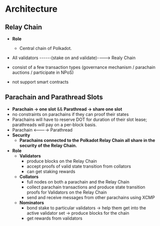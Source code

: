 # Architecture

## Relay Chain

- **Role**
  - Central chain of Polkadot.

- All validators ------(stake on and validate)----> Realy Chain
- consist of a few transaction types (governance mechanism / parachain auctions / participate in NPoS)
- not support smart contracts

## Parachain and Parathread Slots

- **Parachain -> one slot** && **Parathread -> share one slot**
- no constraints on parachains if they can proof their states
- Parachains will have to reserve DOT for duration of their slot lease; parathreads will pay on a per-block basis.
- Parachain <----> Parathread
- **Security**
  - **Parachains connected to the Polkadot Relay Chain all share in the security of the Relay Chain.**
- **Role**
  - **Validators**
    - produce blocks on the Relay Chain
    - accept proofs of valid state transition from collators
    - can get staking rewards
  - **Collators**
    - full nodes on both a parachain and the Relay Chain
    - collect parachain transactions and produce state transition proofs for Validators on the Relay Chain
    - send and receive messages from other parachains using XCMP
  - **Nominators**
    - bond stake to particular validators -> help them get into the active validator set -> produce blocks for the chain
    - get rewards from validators
